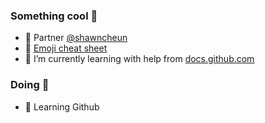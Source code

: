 ### Something cool 👋 

- 💬 Partner [@shawncheun](https://github.com/shawncheun)
- 🔭 [Emoji cheat sheet](https://github.com/ikatyang/emoji-cheat-sheet/blob/master/README.md)
- 🌱 I’m currently learning with help from [docs.github.com](https://docs.github.com/)

### Doing 🌻

- 🍃 Learning Github

